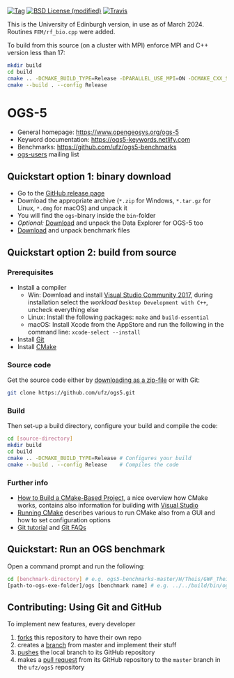 [![Tag](https://img.shields.io/github/tag/ufz/ogs5.svg?style=flat-square)](https://github.com/ufz/ogs5/releases)
[![BSD License (modified)](http://img.shields.io/badge/license-BSD-blue.svg?style=flat-square)](https://github.com/ufz/ogs5/blob/master/LICENSE.txt)
[![Travis](https://img.shields.io/travis/ufz/ogs5.svg?style=flat-square)](https://travis-ci.org/ufz/ogs5)

This is the University of Edinburgh version, in use as of March 2024.
Routines ``FEM/rf_bio.cpp`` were added.

To build from this source (on a cluster with MPI) enforce MPI and C++ version less than 17:

```bash
mkdir build
cd build 
cmake .. -DCMAKE_BUILD_TYPE=Release -DPARALLEL_USE_MPI=ON -DCMAKE_CXX_STANDARD=14 -DCMAKE_CXX_STANDARD_REQUIRED=ON -DCMAKE_CXX_EXTENSIONS=OFF
cmake --build . --config Release
```

# OGS-5

- General homepage: https://www.opengeosys.org/ogs-5
- Keyword documentation: https://ogs5-keywords.netlify.com
- Benchmarks: https://github.com/ufz/ogs5-benchmarks
- [ogs-users](https://groups.google.com/forum/#!forum/ogs-users) mailing list

## Quickstart option 1: binary download

- Go to the [GitHub release page](https://github.com/ufz/ogs5/releases)
- Download the appropriate archive (`*.zip` for Windows, `*.tar.gz` for Linux, `*.dmg` for macOS) and unpack it
- You will find the `ogs`-binary inside the `bin`-folder
- *Optional:* [Download](https://github.com/ufz/ogs5/releases/tag/data-explorer-5) and unpack the Data Explorer for OGS-5 too
- [Download](https://github.com/ufz/ogs5-benchmarks/archive/master.zip) and unpack benchmark files

## Quickstart option 2: build from source

### Prerequisites

- Install a compiler
  - Win: Download and install [Visual Studio Community 2017](https://www.visualstudio.com/de/thank-you-downloading-visual-studio/?sku=Community&rel=15), during installation select the *workload* `Desktop Development with C++`, uncheck everything else
  - Linux: Install the following packages: `make` and `build-essential`
  - macOS: Install Xcode from the AppStore and run the following in the command line: `xcode-select --install`
- Install [Git](https://git-scm.com)
- Install [CMake](https://cmake.org/download/)

### Source code

Get the source code either by [downloading as a zip-file](https://github.com/ufz/ogs5/archive/master.zip) or with Git:

```bash
git clone https://github.com/ufz/ogs5.git
```

### Build

Then set-up a build directory, configure your build and compile the code:

```bash
cd [source-directory]
mkdir build
cd build
cmake .. -DCMAKE_BUILD_TYPE=Release # Configures your build
cmake --build . --config Release    # Compiles the code
```

### Further info

- [How to Build a CMake-Based Project](http://preshing.com/20170511/how-to-build-a-cmake-based-project/), a nice overview how CMake works, contains also information for building with [Visual Studio](http://preshing.com/20170511/how-to-build-a-cmake-based-project/#building-with-visual-studio)
- [Running CMake](https://cmake.org/runningcmake/) describes various to run CMake also from a GUI and how to set configuration options
- [Git tutorial](https://www.atlassian.com/git/tutorials) and [Git FAQs](https://github.com/k88hudson/git-flight-rules)

## Quickstart: Run an OGS benchmark

Open a command prompt and run the following:

```bash
cd [benchmark-directory] # e.g. ogs5-benchmarks-master/H/Theis/GWF_Theis_2D
[path-to-ogs-exe-folder]/ogs [benchmark name] # e.g. ../../build/bin/ogs GWF_Theis_2d
```

## Contributing: Using Git and GitHub

To implement new features, every developer
1. [forks](https://help.github.com/articles/fork-a-repo/) this repository to have their own repo
2. creates a [branch](https://git-scm.com/book/en/v2/Git-Branching-Basic-Branching-and-Merging) from master and implement their stuff
3. [pushes](https://help.github.com/articles/pushing-to-a-remote/) the local branch to its GitHub repository
4. makes a [pull request](https://help.github.com/articles/creating-a-pull-request/) from its GitHub repository to the `master` branch in the `ufz/ogs5` repository

